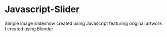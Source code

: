 # Javascript-Slider
Simple image slideshow created using Javascript featuring original artwork I created using Blender
